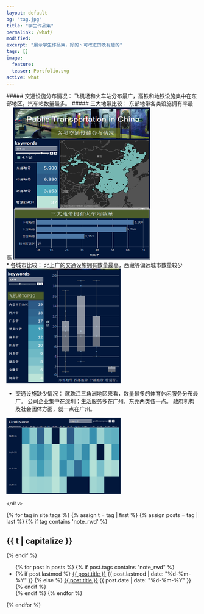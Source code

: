 ```yaml
---
layout: default
bg: "tag.jpg"
title: "学生作品集"
permalink: /what/
modified:
excerpt: "展示学生作品集，好的丶可改进的及有趣的"
tags: []
image: 
  feature: 
  teaser: Portfolio.svg
active: what
---
```



<html class="no-js" lang="zh-CN">
<head>
	<meta charset="utf-8">
	<meta name="viewport" content="width=device-width">
<link rel="stylesheet" href="/portfolio/style.css">
</head>
<body>
<div class="flexbox-container">
	<div class="left" >
<div class="col-sm-7" markdown="1"><!-- left -->
##### 交通设施分布情况：
飞机场和火车站分布最广，高铁和地铁设施集中在东部地区。汽车站数量最多。
##### 三大地带比较：
东部地带各类设施拥有率最高
<img src="/portfolio/image/fenbu.jpg" alt="The picture of blog page" width="360px" height="400px">

</div> 
	</div>
	<div class="right">
* 各城市比较：
北上广的交通设施拥有数量最高，西藏等偏远城市数量较少
<img src="/portfolio/image/shuliang.jpg" alt="The picture of blog page" width="300px" height="300px">

- 交通设施缺少情况：
就珠江三角洲地区来看，数量最多的体育休闲服务分布最广。
公司企业集中在深圳；生活服务多在广州，东莞两类各一点。
政府机构及社会团体方面，就一点在广州。
<img src="/portfolio/image/none.jpg" alt="The picture of blog page" width="300px" height="200px">

	</div>
</div>
{% for tag in site.tags %}
  {% assign t = tag | first %}
  {% assign posts = tag | last %}
{% if tag contains 'note_rwd' %}
  <h2 class="category-key" id="{{ t | downcase }}">{{ t | capitalize }}</h2>
{% endif %}
  <ul class="year">
    {% for post in posts %}
      {% if post.tags contains "note_rwd" %}
        <li>
          {% if post.lastmod %}
            <a href="{{ post.url | relative_url}}">{{ post.title }}</a>
            <span class="date">{{ post.lastmod | date: "%d-%m-%Y"  }}</span>
          {% else %}
            <a href="{{ post.url | relative_url}}">{{ post.title }}</a>
            <span class="date">{{ post.date | date: "%d-%m-%Y"  }}</span>
          {% endif %}
        </li>
      {% endif %}
    {% endfor %}
  </ul>
{% endfor %}
</body>
</html>
